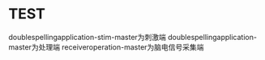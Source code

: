 # TEST
doublespellingapplication-stim-master为刺激端
doublespellingapplication-master为处理端
receiveroperation-master为脑电信号采集端
